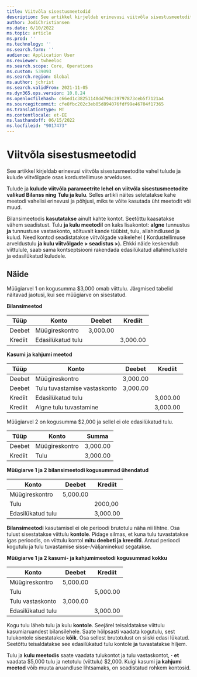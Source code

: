 ```yaml
---
title: Viitvõla sisestusmeetodid
description: See artikkel kirjeldab erinevusi viitvõla sisestusmeetodite vahel tulude ja kulude viitvõlgade osas kordustellimuse arvelduses.
author: JodiChristiansen
ms.date: 6/10/2022
ms.topic: article
ms.prod: ''
ms.technology: ''
ms.search.form: ''
audience: Application User
ms.reviewer: twheeloc
ms.search.scope: Core, Operations
ms.custom: 539093
ms.search.region: Global
ms.author: jchrist
ms.search.validFrom: 2021-11-05
ms.dyn365.ops.version: 10.0.24
ms.openlocfilehash: c66ed1c38251140dd798c39797873ceb5f7121a4
ms.sourcegitcommit: cfe8fbc202c3eb05d894076fdf99e46704f17365
ms.translationtype: MT
ms.contentlocale: et-EE
ms.lasthandoff: 06/15/2022
ms.locfileid: "9017473"
---
```

# <a name="deferral-posting-methods"></a>Viitvõla sisestusmeetodid

See artikkel kirjeldab erinevusi viitvõla sisestusmeetodite vahel tulude ja kulude viitvõlgade osas kordustellimuse arvelduses.

Tulude ja **kulude viitvõla parameetrite lehel** **on viitvõla sisestusmeetodite valikud Bilanss ning** **Tulu ja kulu**. Selles artikli näites seletatakse kahe meetodi vahelisi erinevusi ja põhjusi, miks te võite kasutada üht meetodit või muud.

Bilansimeetodis **kasutatakse** ainult kahte kontot. Seetõttu kaasatakse vähem seadistust. Tulu **ja kulu meetodil** on kaks lisakontot: **algne** tunnustus **ja** tunnustuse vastaskonto, sõltuvalt kande tüübist, tulu, allahindlused ja kulud. Need kontod seadistatakse viitvõlgade vaikelehel **(** Kordustellimuse arveldustulu **ja kulu viitvõlgade \> seadistus \>).** Ehkki näide keskendub viittulule, saab sama kontseptsiooni rakendada edasilükatud allahindlustele ja edasilükatud kuludele.

## <a name="example"></a>Näide

Müügiarvel 1 on kogusumma $3,000 omab viittulu. Järgmised tabelid näitavad jaotusi, kui see müügiarve on sisestatud.

**Bilansimeetod**

| Tüüp | Konto | Deebet | Krediit|
|---|---|---|---|
| Deebet | Müügireskontro | 3,000.00 | |
| Krediit | Edasilükatud tulu | | 3,000.00 |

**Kasumi ja kahjumi meetod**

| Tüüp | Konto | Deebet | Krediit |
|---|---|---|---|
| Deebet | Müügireskontro | 3,000.00 | |
| Deebet | Tulu tuvastamise vastaskonto | 3,000.00 | |
| Krediit | Edasilükatud tulu | | 3,000.00 |
| Krediit | Algne tulu tuvastamine | | 3,000.00 |

Müügiarvel 2 on kogusumma $2,000 ja sellel ei ole edasilükatud tulu.

| Tüüp | Konto | Summa |
|---|---|---|
| Deebet | Müügireskontro | 3,000.00 |
| Krediit | Tulu | 3,000.00 |

**Müügiarve 1 ja 2 bilansimeetodi kogusummad ühendatud**

| Konto | Deebet | Krediit |
|---|---|---|
| Müügireskontro | 5,000.00 | |
| Tulu | | 2000,00 |
| Edasilükatud tulu | | 3,000.00 |

**Bilansimeetodi** kasutamisel ei ole perioodi brutotulu näha nii lihtne. Osa tulust sisestatakse viittulu **kontole**. Pidage silmas, et kuna tulu tuvastatakse igas perioodis, on viittulu kontol **mitu deebeti ja kreediti**. Antud perioodi kogutulu ja tulu tuvastamise sisse-/väljaminekud segatakse.

**Müügiarve 1 ja 2 kasumi- ja kahjumimeetodi kogusummad kokku**

| Konto | Deebet | Krediit |
|---|---|---|
| Müügireskontro | 5,000.00 | |
| Tulu | | 5,000.00 |
| Tulu vastaskonto | 3,000.00 | |
| Edasilükatud tulu | | 3,000.00 |

Kogu tulu läheb tulu ja kulu **kontole**. Seejärel teisaldatakse viittulu kasumiaruandest bilansilehele. Saate hõlpsasti vaadata kogutulu, sest tulukontole sisestatakse **kõik**. Osa sellest brutotulust on siiski edasi lükatud. Seetõttu teisaldatakse see edasilükatud tulu kontole **ja** tuvastatakse hiljem.

Tulu ja **kulu meetodis** saate vaadata tulukontot ja tulu vastaskontot, **·** **et** vaadata $5,000 tulu ja netotulu (viittulu) $2,000. Kuigi kasumi **ja kahjumi meetod** võib muuta aruandluse lihtsamaks, on seadistatud rohkem kontosid.
